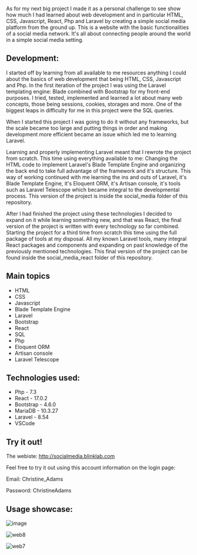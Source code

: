 As for my next big project I made it as a personal challenge to see show how much I had learned about web development
and in particular HTML, CSS, Javascript, React, Php and Laravel by creating a simple social media platform from the 
ground up. This is a website with the basic functionalities of a social media network. It's all about connecting 
people around the world in a simple social media setting.

## Development:

I started off by learning from all available to me resources anything I could about the basics of web development 
that being HTML, CSS, Javascript and Php. In the first iteration of the project I was using the Laravel templating engine: 
Blade combined with Bootstrap for my front-end purposes. I tried, tested, implemented and learned a lot about many web 
concepts, those being sessions, cookies, storages and more. One of the biggest leaps in difficulty for me in this project
were the SQL queries. 

When I started this project I was going to do it without any frameworks, but the scale became too large and putting things 
in order and making development more efficient became an issue which led me to learning Laravel.

Learning and properly implementing Laravel meant that I rewrote the project from scratch. This time using everything 
available to me: Changing the HTML code to implement Laravel's Blade Template Engine and organizing the back end to 
take full advantage of the framework and it's structure. This way of working continued with me learning the ins and outs
of Laravel, it's Blade Template Engine, it's Eloquent ORM, it's Artisan console, it's tools such as Laravel Telescope
which became integral to the developmental process. This version of the project is inside the social_media folder of 
this repository.

After I had finished the project using these technologies I decided to expand on it while learning something new, and 
that was React, the final version of the project is written with every technology so far combined. Starting the project 
for a third time from scratch this time using the full package of tools at my disposal. All my known Laravel tools, 
many integral React packages and components and expanding on past knowledge of the previously mentioned technologies. 
This final version of the project can be found inside the social_media_react folder of this repository.

## Main topics

 - HTML
 - CSS
 - Javascript
 - Blade Template Engine
 - Laravel
 - Bootstrap
 - React
 - SQL
 - Php
 - Eloquent ORM
 - Artisan console
 - Laravel Telescope

## Technologies used: 

 - Php - 7.3
 - React - 17.0.2
 - Bootstrap - 4.6.0
 - MariaDB - 10.3.27
 - Laravel - 8.54
 - VSCode

## Try it out!

The webiste: http://socialmedia.blinklab.com

Feel free to try it out using this account information on the login page: 

Email: Christine_Adams

Password: ChristineAdams


## Usage showcase:

![image](https://github.com/HristianSarmov/SocialMedia/assets/137688109/8cefb9f6-b1e9-43fb-ae50-576005bfa6aa)



![web8](https://github.com/HristianSarmov/SocialMedia/assets/137688109/bc8ab743-93b5-42f0-981f-113c3e28bf31)



![web7](https://github.com/HristianSarmov/SocialMedia/assets/137688109/0a42c6ae-8484-4501-b7d7-ae52d2c5d294)


